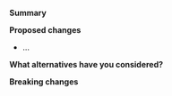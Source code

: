 <!-- Comment lines like this one will remain invisible -->

<!-- Thank you for your contribution! Please fill in this template so that we
can understand your intent and the proposed changes. If anything about this
template is unclear, just mention it! -->

**Summary**
<!-- link to any GitHub issues this relates to -->

**Proposed changes**
<!-- Large PRs should ideally be preceded by a design discussion on a separate issue! -->

<!-- A clear and concise description of the contents of this pull request. -->
* ...

**What alternatives have you considered?**
<!-- A clear and concise description of any alternative solutions or features you've considered. -->

**Breaking changes**
<!-- Describe any changes that are not backwards-compatible, -->
<!-- why it is worth breaking backwards compatiblity, -->
<!-- and how a user would have to address these changes in their downstream code. -->

